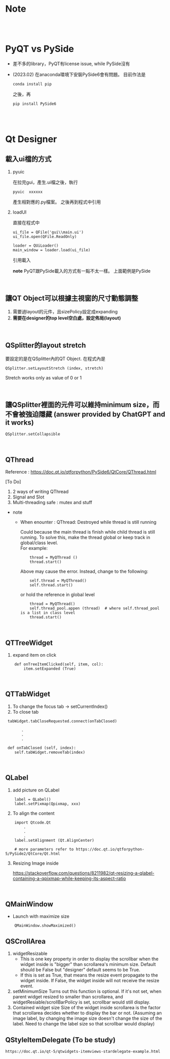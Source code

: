 Note  
====  

<br  /><br  />              
      
# PyQT vs PySide

* 差不多的library，PyQT有license issue, while PySide沒有

* (2023.02) 在anaconda環境下安裝PySide6會有問題。 目前作法是
    ```
    conda install pip
    ```
    之後，再
    ```
    pip install PySide6
    ```
<br  /><br  />

# Qt Designer

## 載入ui檔的方式

1. pyuic
    
    在拉完gui，產生.ui檔之後，執行
    ```
    pyuic  xxxxxx
    ```
    產生相對應的.py檔案。  之後再到程式中引用

2. loadUI

    直接在程式中
    ```
    ui_file = QFile('gui\\main.ui')
    ui_file.open(QFile.ReadOnly)

    loader = QUiLoader()
    main_window = loader.load(ui_file)
    ```
    引用載入

    **note** PyQT跟PySide載入的方式有一點不太一樣。  上面範例是PySide

<br/>

## 讓QT Object可以根據主視窗的尺寸動態調整

1. 需要過layout的元件，且sizePolicy設定成expanding
2. **需要在designer的top level空白處，設定佈局(layout)**

<br />

## QSplitter的layout stretch

要設定的是在QSplitter內的QT Object. 在程式內是

```
QSplitter.setLayoutStretch (index, stretch)
```

Stretch works only as value of 0 or 1

<br />

## 讓QSplitter裡面的元件可以維持minimum size，而不會被強迫隱藏 (answer provided by ChatGPT and it works)


```
QSplitter.setCollapsible
```

<br />

## QThread

Reference : https://doc.qt.io/qtforpython/PySide6/QtCore/QThread.html

[To Do]

1. 2 ways of writing QThread 
2. Signal and Slot
3. Multi-threading safe :  mutex and stuff

* note
    - When enounter : QThread: Destroyed while thread is still running

        Could because the main thread is finish while child thread is still running.  To solve this, make the thread global or keep track in global/class level.  
        For example:  
        ```
            thread = MyQThread ()
            thread.start()
        ```
        Above may cause the error.  Instead, change to the following:
        ```
            self.thread = MyQThread()
            self.thread.start()
        ```
        or hold the reference in global level
        ```
            thread = MyQThread()
            self.thread_pool.appen (thread)  # where self.thread_pool is a list in class level
            thread.start()
        ```



<br />

## QTTreeWidget

1. expand item on click
```
    def onTreeItemClicked(self, item, col):
        item.setExpanded (True)
```
<br />

## QTTabWidget

1. To change the focus tab ->  setCurrentIndex()
2. To close tab 

```
 tabWidget.tabCloseRequested.connect(onTabClosed)

       .
       .
       .

 def onTabClosed (self, index):
    self.tabWidget.removeTab(index)
```

<br />

## QLabel 
1. add picture on QLabel
```
    label = QLabel()
    label.setPixmap(Qpixmap, xxx)
```
2. To align the content 
```
    import Qtcode.Qt
        .
        . 
        . 
    label.setAlignment (Qt.AlignCenter)  

    # more parameters refer to https://doc.qt.io/qtforpython-5/PySide2/QtCore/Qt.html
```
3. Resizing Image inside

    https://stackoverflow.com/questions/8211982/qt-resizing-a-qlabel-containing-a-qpixmap-while-keeping-its-aspect-ratio

<br />

## QMainWindow

- Launch with maximize size 
```
    QMainWindow.showMaximized()
```

## QSCrollArea

1. widgetResizable
    - This is one key property in order to display the scrollbar when the widget inside is "bigger" than scrollarea's minimum size.  Default should be False but "designer" default seems to be True.
    - If this is set as True, that means the resize event propagate to the widget inside.  If False, the widget inside will not receive the resize event.
2. setMinimumSize 
    Turns out this function is optional.  If it's not set, when parent widget resized to smaller than scrollarea, and widgetResiable/scrollBarPolicy is set, scrollbar would still display.
3. Contained widget size
    Size of the widget inside scrollarea is the factor that scrollarea decides whether to display the bar or not.
    (Assuming an image label, by changing the image size doesn't change the size of the label.  Need to change the label size so that scrollbar would display)

## QStyleItemDelegate (To be study)

    https://doc.qt.io/qt-5/qtwidgets-itemviews-stardelegate-example.html